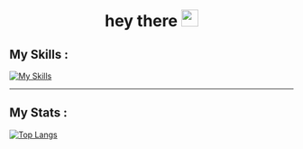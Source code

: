 <h1>
    <center>
        hey there
        <img src="https://media.giphy.com/media/hvRJCLFzcasrR4ia7z/giphy.gif" width="30px"/>
    </center>

</h1>

## My Skills :

[![My Skills](https://skills.thijs.gg/icons?i=cpp,html,css,js,nodejs,python)](https://skills.thijs.gg)

---

## My Stats :

[![Top Langs](https://github-readme-stats.vercel.app/api/top-langs/?username=FelipeMalacarne&layout=compact&theme=vision-friendly-dark)](https://github.com/anuraghazra/github-readme-stats)

<!--
**FelipeMalacarne/FelipeMalacarne** is a ✨ _special_ ✨ repository because its `README.md` (this file) appears on your GitHub profile.

Here are some ideas to get you started:

- 🔭 I’m currently working on ...
- 🌱 I’m currently learning ...
- 👯 I’m looking to collaborate on ...
- 🤔 I’m looking for help with ...
- 💬 Ask me about ...
- 📫 How to reach me: ...
- 😄 Pronouns: ...
- ⚡ Fun fact: ...
-->
